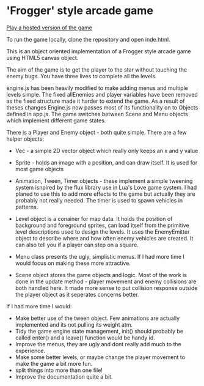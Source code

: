 'Frogger' style arcade game
===========================

[Play a hosted version of the game](https://hexaglot.github.io/road-crossing/index.html)

To run the game locally, clone the repository and open inde.html.

This is an object oriented implementation of a Frogger style arcade game using HTML5 canvas object.

The aim of the game is to get the player to the star without touching the enemy
bugs. You have three lives to complete all the levels.

engine.js has been heavily modified to make adding menus and multiple levels
simple. The fixed allEnemies and player variables have been removed as the fixed
structure made it harder to extend the game. As a result of theses changes
Engine.js now passes most of its functionality on to Objects defined in app.js.
The game switches between Scene and Menu objects which implement different game
states.

There is a Player and Enemy object - both quite simple. There are a few helper
objects:

- Vec - a simple 2D vector object which really only keeps an x and y
value

- Sprite - holds an image with a position, and can draw itself. It is
used for most game objects 

- Animation, Tween, Timer objects - these implement
a simple tweening system isnpired by the flux library use in Lua's Love game
system. I had planed to use this to add more effects to the game but actually
they are probably not really needed. The timer is used to spawn vehicles in
patterns.

- Level object is a conainer for map data. It holds the position of background
and foreground sprites, can load itself from the primitive level descriptions
used to design the levels. It uses the EnemyEmitter object to describe where and
how often enemy vehicles are created. It can also tell you if a player can step
on a square.

- Menu class presents the ugly, simplistic menus. If I had more time I would
focus on making these more attractive.

- Scene object stores the game objects and logic. Most of the work is done in
the update method - player movement and enemy collisions are both handled here.
It made more sense to put collision response outside the player object as it
seperates concerns better.

If I had more time I would:

- Make better use of the tween object. Few animations are actually implemented
and its not pulling its weight atm. 
- Tidy the game engine state management, init() should probably be called enter() and a leave() function would be handy
id. 
- Improve the menus, they are ugly and dont really add much to the
experience. 
- Make some better levels, or maybe change the player movement to
make the game a bit more fun. 
- split things into more than one file!
- Improve the documentation quite a bit.



